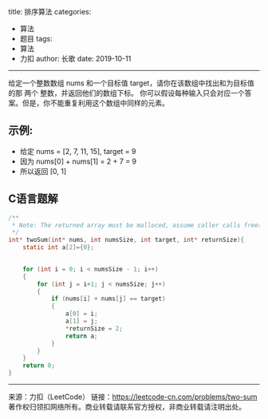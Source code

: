 title: 排序算法
categories:
  - 算法
  - 题目
tags:
  - 算法
  - 力扣
author: 长歌
date: 2019-10-11
---

给定一个整数数组 nums 和一个目标值 target，请你在该数组中找出和为目标值的那 两个 整数，并返回他们的数组下标。
你可以假设每种输入只会对应一个答案。但是，你不能重复利用这个数组中同样的元素。
<!-- More -->
## 示例:
- 给定 nums = [2, 7, 11, 15], target = 9
- 因为 nums[0] + nums[1] = 2 + 7 = 9
- 所以返回 [0, 1]

## C语言题解
```c
/**
 * Note: The returned array must be malloced, assume caller calls free().
 */
int* twoSum(int* nums, int numsSize, int target, int* returnSize){
    static int a[2]={0};
    

    for (int i = 0; i < numsSize - 1; i++)
    {
        for (int j = i+1; j < numsSize; j++)
        {
            if (nums[i] + nums[j] == target)
            {
                a[0] = i;
                a[1] = j;
                *returnSize = 2;
                return a;
            }
        }
    }
    return 0;
}

```
---
来源：力扣（LeetCode）
链接：https://leetcode-cn.com/problems/two-sum
著作权归领扣网络所有。商业转载请联系官方授权，非商业转载请注明出处。
